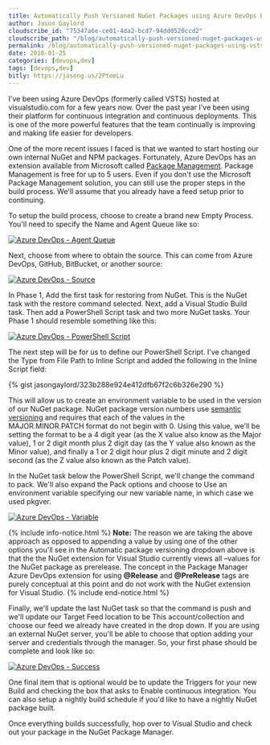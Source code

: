 ```yaml
---
title: Automatically Push Versioned NuGet Packages using Azure DevOps Build Process
author: Jason Gaylord
cloudscribe_id: "75347a6e-ce01-4da2-bcd7-94dd0520ccd2"
cloudscribe_path: "/blog/automatically-push-versioned-nuget-packages-using-vsts-build-process"
permalink: /blog/automatically-push-versioned-nuget-packages-using-vsts-build-process
date: 2018-01-25
categories: [devops,dev]
tags: [devops,dev]
bitly: https://jasong.us/2PteeLu
---
```


I've been using Azure DevOps (formerly called VSTS) hosted at visualstudio.com for a few years now. Over the past year I've been using their platform for continuous integration and continuous deployments. This is one of the more powerful features that the team continually is improving and making life easier for developers.

One of the more recent issues I faced is that we wanted to start hosting our own internal NuGet and NPM packages. Fortunately, Azure DevOps has an extension available from Microsoft called [Package Management](http://jasong.us/2DKfc04). Package Management is free for up to 5 users. Even if you don't use the Microsoft Package Management solution, you can still use the proper steps in the build process. We'll assume that you already have a feed setup prior to continuing.

To setup the build process, choose to create a brand new Empty Process. You'll need to specify the Name and Agent Queue like so:

[![Azure DevOps - Agent Queue](https://cdn.jasongaylord.com/images/2018/01/25/agentqueue.png "Azure DevOps - Agent Queue")](https://cdn.jasongaylord.com/images/2018/01/25/agentqueue.png)

Next, choose from where to obtain the source. This can come from Azure DevOps, GitHub, BitBucket, or another source:

[![Azure DevOps - Source](https://cdn.jasongaylord.com/images/2018/01/25/source.png "Azure DevOps - Source")](https://cdn.jasongaylord.com/images/2018/01/25/source.png)

In Phase 1, Add the first task for restoring from NuGet. This is the NuGet task with the restore command selected. Next, add a Visual Studio Build task. Then add a PowerShell Script task and two more NuGet tasks. Your Phase 1 should resemble something like this:

[![Azure DevOps - PowerShell Script](https://cdn.jasongaylord.com/images/2018/01/25/powershellscript.png "Azure DevOps - PowerShell Script")](https://cdn.jasongaylord.com/images/2018/01/25/powershellscript.png)

The next step will be for us to define our PowerShell Script. I've changed the Type from File Path to Inline Script and added the following in the Inline Script field:

{% gist jasongaylord/323b288e924e412dfb67f2c6b326e290 %}

This will allow us to create an environment variable to be used in the version of our NuGet package. NuGet package version numbers use [semantic versioning](http://jasong.us/2EaVBDW) and requires that each of the values in the MAJOR.MINOR.PATCH format do not begin with 0. Using this value, we'll be setting the format to be a 4 digit year (as the X value also know as the Major value), 1 or 2 digit month plus 2 digit day (as the Y value also known as the Minor value), and finally a 1 or 2 digit hour plus 2 digit minute and 2 digit second (as the Z value also known as the Patch value).

In the NuGet task below the PowerShell Script, we'll change the command to pack. We'll also expand the Pack options and choose to Use an environment variable specifying our new variable name, in which case we used pkgver.

[![Azure DevOps - Variable](https://cdn.jasongaylord.com/images/2018/01/25/variable.png "Azure DevOps - Variable")](https://cdn.jasongaylord.com/images/2018/01/25/variable.png)

{% include info-notice.html %}
<strong>Note:</strong> The reason we are taking the above approach as opposed to appending a value by using one of the other options you'll see in the Automatic package versioning dropdown above is that the the NuGet extension for Visual Studio currently views all –values for the NuGet package as prerelease. The concept in the Package Manager Azure DevOps extension for using <strong>@Release</strong> and <strong>@PreRelease</strong> tags are purely conceptual at this point and do not work with the NuGet extension for Visual Studio.
{% include end-notice.html %}

Finally, we'll update the last NuGet task so that the command is push and we'll update our Target Feed location to be This account/collection and choose our feed we already have created in the drop down. If you are using an external NuGet server, you'll be able to choose that option adding your server and credentials through the manager. So, your first phase should be complete and look like so:

[![Azure DevOps - Success](https://cdn.jasongaylord.com/images/2018/01/25/success.png "Azure DevOps - Success")](https://cdn.jasongaylord.com/images/2018/01/25/success.png)

One final item that is optional would be to update the Triggers for your new Build and checking the box that asks to Enable continuous integration. You can also setup a nightly build schedule if you'd like to have a nightly NuGet package built.

Once everything builds successfully, hop over to Visual Studio and check out your package in the NuGet Package Manager.